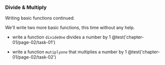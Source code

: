### Divide & Multiply
Writing basic functions continued.

We'll write two more basic functions, this time without any help.

+ write a function `divideOne` divides a number by 1
@test('chapter-01/page-02/task-01')

+ write a function `mutiplyone` that multiplies a number by 1
@test('chapter-01/page-02/task-02')
